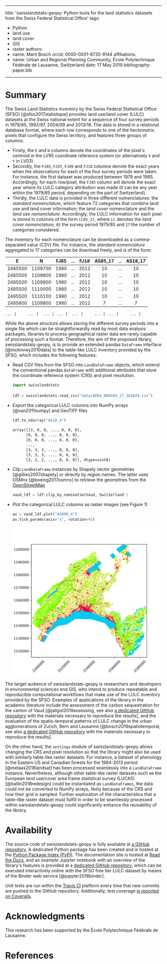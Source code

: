 ______________________________________________________________________

title: 'swisslandstats-geopy: Python tools for the land statistics datasets from the Swiss Federal Statistical Office'
tags:

- Python
- land use
- land cover
- GIS
- raster
  authors:
- name: Martí Bosch
  orcid: 0000-0001-8735-9144
  affiliations:
- name: Urban and Regional Planning Community, École Polytechnique Fédérale de Lausanne, Switzerland
  date: 17 May 2019
  bibliography: paper.bib

______________________________________________________________________

# Summary

The Swiss Land Statistics inventory by the Swiss Federal Statistical Office (SFSO) \[@sfso2017statistique\] provides land use/land cover (LULC) datasets at the Swiss national extent for a sequence of four survey periods in 1979/85, 1992/97, 2004/09 and 2013/18. The data is stored in a relational database format, where each row corresponds to one of the hectometric pixels that configure the Swiss territory, and features three groups of columns:

- Firstly, the `E` and `N` columns denote the coordinates of the pixel's centroid in the LV95 coordinate reference system (or alternatively `X` and `Y` in LV03).
- Secondly, the `FJ85`, `FJ97`, `FJ09` and `FJ18` columns denote the exact years when the observations for each of the four survey periods were taken. For instance, the first dataset was produced between 1979 and 1985. Accordingly, for each row/pixel, the `FJ85` column will denote the exact year where its LULC category attribution was made (it can be any year within the 1979/85 period, depending on the part of Switzerland).
- Thirdly, the LULC data is provided in three different nomenclatures: the *standard nomenclature*, which feature 72 categories that combine land use and land cover information; the *land cover* nomenclature and the *land use nomenclature*. Accordingly, the LULC information for each pixel is stored in columns of the form `LC85_27`, where `LC` denotes the *land cover nomenclature*, `85` the survey period 1979/85 and `27` the number of categories considered.

The inventory for each nomenclature can be downloaded as a comma-separated value (CSV) file. For instance, the *standard nomenclature* aggregated to 17 categories can be download freely, and is of the form:

|    E    |    N    | FJ85 | ... | FJ18 | AS85_17 | ... | AS18_17 |
| :-----: | :-----: | ---- | --- | ---- | :-----: | --- | :-----: |
| 2485500 | 1109700 | 1980 | ... | 2012 |   10    | ... |   10    |
| 2485500 | 1109800 | 1980 | ... | 2012 |   10    | ... |   10    |
| 2485500 | 1109900 | 1980 | ... | 2012 |   10    | ... |   10    |
| 2485500 | 1110000 | 1980 | ... | 2012 |   10    | ... |   10    |
| 2485500 | 1110100 | 1980 | ... | 2012 |   10    | ... |   10    |
| 2485600 | 1109800 | 1980 | ... | 2012 |    7    | ... |    7    |

```
... |     ... |  ... | ... |  ... |     ... | ... |     ... |
```

While the above structure allows storing the different survey periods into a single file which can be straightforwardly read by most data analysis packages, libraries to process geographical raster data are rarely capable of processing such a format. Therefore, the aim of the proposed library, swisslandstats-geopy, is to provide an extended pandas `DataFrame` interface \[@mckinney2010data\] to the table-like LULC inventory provided by the SFSO, which includes the following features:

- Read CSV files from the SFSO into `LandDataFrame` objects, which extend the conventional pandas `DataFrame` with additional attributes that store the coordinate reference system (CRS) and pixel resolution.

  ```python
  import swisslandstats

  ldf = swisslandstats.read_csv("data/AREA_NOAS04_17_181029.csv")
  ```

- Export the categorical LULC columns into NumPy arrays \[@van2011numpy\] and GeoTIFF files

  ```python
  ldf.to_ndarray("AS18_4")
  ```

  ```
  array([[3, 0, 0, ..., 0, 0, 0],
        [0, 0, 0, ..., 0, 0, 0],
        [0, 0, 0, ..., 0, 0, 0],
        ...,
        [3, 3, 2, ..., 0, 0, 0],
        [3, 3, 3, ..., 0, 0, 0],
        [3, 2, 2, ..., 0, 0, 0]], dtype=uint8)
  ```

- Clip `LandDataFrame` instances by Shapely vector geometries \[@gillies2007shapely\] or directly by region names. The latter uses OSMnx \[@boeing2017osmnx\] to retrieve the geometries from the [OpenStreetMap](https://www.openstreetmap.org/)

  ```python
  vaud_ldf = ldf.clip_by_nominatim(Vaud, Switzerland')
  ```

- Plot the categorical LULC columns as raster images (see Figure 1)

  ```python
  ax = vaud_ldf.plot("AS09R_4")
  ax.tick_params(axis="x", rotation=45)
  ```

  ![Plot of a categorical LULC column as a raster image.](landstats_vaud.png)

The target audience of swisslandstats-geopy is researchers and developers in environmental sciences and GIS, who intend to produce repeatable and reproducible computational workflows that make use of the LULC inventory provided by the SFSO. Examples of applications of the library in the academic literature include the assessment of the carbon sequestration for the canton of Vaud \[@jaligot2019assessing, see also [a dedicated GitHub repository](https://github.com/martibosch/carbon-sequestration-vaud) with the materials necessary to reproduce the results\], and the evaluation of the spatio-temporal patterns of LULC change in the urban agglomerations of Zurich, Bern and Lausanne \[@bosch2019spatiotemporal, see also [a dedicated GitHub repository](https://github.com/martibosch/swiss-urbanization) with the materials necessary to reproduce the results\].

On the other hand, the `settings` module of swisslandstats-geopy allows changing the CRS and pixel resolution so that the library might also be used with similarly table-like raster datasets. For instance, a dataset of phenology in the Eastern US and Canadian forests for the 1984-2013 period \[@melaas2018landsat\] has been processed seamlessly into a `LandDataFrame` instance. Nevertheless, although other table-like raster datasets such as the European land use/cover area frame statistical survey (LUCAS) \[@ballin2018redesign\] could be instantiated as `LandDataFrames`, the data could not be converted to NumPy arrays, likely because of the CRS and how their grid is sampled. Further exploration of the characteristics that a table-like raster dataset must fulfill in order to be seamlessly processed within swisslandstats-geopy could significantly enhance the reusability of the library.

# Availability

The source code of swisslandstats-geopy is fully available at [a GitHub repository](https://github.com/martibosch/swisslandstats-geopy). A dedicated Python package has been created and is hosted at the [Python Package Index (PyPI)](https://pypi.org/project/swisslandstats-geopy/). The documentation site is hosted at [Read the Docs](https://swisslandstats-geopy.readthedocs.io/), and an example Jupyter notebook with an overview of the library's features is provided at a [dedicated GitHub repository](https://github.com/martibosch/swisslandstats-notebooks), which can be executed interactively online with the SFSO free tier LULC dataset by means of the Binder web service \[@jupyter2018binder\].

Unit tests are run within the [Travis CI](https://travis-ci.org/martibosch/swisslandstats-geopy) platform every time that new commits are pushed to the GitHub repository. Additionally, test coverage [is reported on Coveralls](https://coveralls.io/github/martibosch/swisslandstats-geopy?branch=master).

# Acknowledgments

This research has been supported by the École Polytechnique Fédérale de Lausanne.

# References
